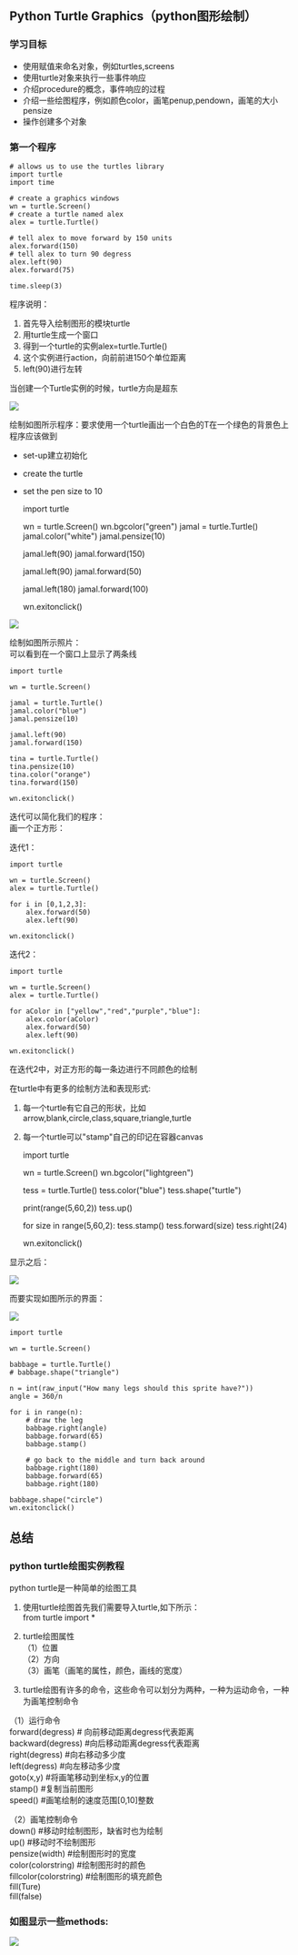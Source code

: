 ## Python Turtle Graphics（python图形绘制） ##
### 学习目标 ###
* 使用赋值来命名对象，例如turtles,screens
* 使用turtle对象来执行一些事件响应
* 介绍procedure的概念，事件响应的过程
* 介绍一些绘图程序，例如颜色color，画笔penup,pendown，画笔的大小pensize
* 操作创建多个对象

### 第一个程序 ###

	# allows us to use the turtles library
	import turtle
	import time
	
	# create a graphics windows
	wn = turtle.Screen()
	# create a turtle named alex
	alex = turtle.Turtle()
	
	# tell alex to move forward by 150 units
	alex.forward(150)
	# tell alex to turn 90 degress
	alex.left(90)
	alex.forward(75)
	
	time.sleep(3)

程序说明：
1. 首先导入绘制图形的模块turtle  
2. 用turtle生成一个窗口  
3. 得到一个turtle的实例alex=turtle.Turtle()  
4. 这个实例进行action，向前前进150个单位距离  
5. left(90)进行左转  

当创建一个Turtle实例的时候，turtle方向是超东

![](http://i.imgur.com/3t0pKKP.png)

绘制如图所示程序：要求使用一个turtle画出一个白色的T在一个绿色的背景色上  
程序应该做到  
* set-up建立初始化  
* create the turtle  
* set the pen size to 10  
	
	import turtle
	
	wn = turtle.Screen()
	wn.bgcolor("green")
	jamal = turtle.Turtle()
	jamal.color("white")
	jamal.pensize(10)
	
	jamal.left(90)
	jamal.forward(150)
	
	jamal.left(90)
	jamal.forward(50)
	
	jamal.left(180)
	jamal.forward(100)
	
	wn.exitonclick()

![](http://i.imgur.com/PhuLFFJ.png)

绘制如图所示照片：  
可以看到在一个窗口上显示了两条线
	
	import turtle
	
	wn = turtle.Screen()
	
	jamal = turtle.Turtle()
	jamal.color("blue")
	jamal.pensize(10)
	
	jamal.left(90)
	jamal.forward(150)
	
	tina = turtle.Turtle()
	tina.pensize(10)
	tina.color("orange")
	tina.forward(150)
	
	wn.exitonclick()

迭代可以简化我们的程序：  
画一个正方形：

迭代1：  

	import turtle
	
	wn = turtle.Screen()
	alex = turtle.Turtle()
	
	for i in [0,1,2,3]:
	    alex.forward(50)
	    alex.left(90)
	
	wn.exitonclick()

迭代2：

	import turtle
	
	wn = turtle.Screen()
	alex = turtle.Turtle()
	
	for aColor in ["yellow","red","purple","blue"]:
	    alex.color(aColor)
	    alex.forward(50)
	    alex.left(90)
	
	wn.exitonclick()

在迭代2中，对正方形的每一条边进行不同颜色的绘制


在turtle中有更多的绘制方法和表现形式:  
1. 每一个turtle有它自己的形状，比如arrow,blank,circle,class,square,triangle,turtle  
2. 每一个turtle可以"stamp"自己的印记在容器canvas

	import turtle
	
	wn = turtle.Screen()
	wn.bgcolor("lightgreen")
	
	tess = turtle.Turtle()
	tess.color("blue")
	tess.shape("turtle")
	
	print(range(5,60,2))
	tess.up()
	
	for size in range(5,60,2):
	    tess.stamp()
	    tess.forward(size)
	    tess.right(24)
	
	wn.exitonclick()


显示之后：

![](http://i.imgur.com/USvhLtB.png)

而要实现如图所示的界面：

![](http://i.imgur.com/m5EDSNC.png)
	
	import turtle
	
	wn = turtle.Screen()
	
	babbage = turtle.Turtle()
	# babbage.shape("triangle")
	
	n = int(raw_input("How many legs should this sprite have?"))
	angle = 360/n
	
	for i in range(n):
	    # draw the leg
	    babbage.right(angle)
	    babbage.forward(65)
	    babbage.stamp()
	
	    # go back to the middle and turn back around
	    babbage.right(180)
	    babbage.forward(65)
	    babbage.right(180)
	
	babbage.shape("circle")
	wn.exitonclick()

## 总结 ##
### python turtle绘图实例教程 ###

python turtle是一种简单的绘图工具  
1. 使用turtle绘图首先我们需要导入turtle,如下所示：  
  from turtle import *

2. turtle绘图属性  
  （1）位置  
  （2）方向  
  （3）画笔（画笔的属性，颜色，画线的宽度）  

3. turtle绘图有许多的命令，这些命令可以划分为两种，一种为运动命令，一种为画笔控制命令  
  
（1）运行命令  
  forward(degress) # 向前移动距离degress代表距离  
  backward(degress) #向后移动距离degress代表距离  
  right(degress) #向右移动多少度   
  left(degress) #向左移动多少度  
  goto(x,y) #将画笔移动到坐标x,y的位置  
  stamp() #复制当前图形  
  speed() #画笔绘制的速度范围[0,10]整数  

  （2）画笔控制命令  
   down() #移动时绘制图形，缺省时也为绘制  
   up() #移动时不绘制图形  
   pensize(width) #绘制图形时的宽度  
   color(colorstring) #绘制图形时的颜色  
   fillcolor(colorstring) #绘制图形的填充颜色  
   fill(Ture)  
   fill(false)

### 如图显示一些methods: ###

![](http://i.imgur.com/kDm9VB8.png)  